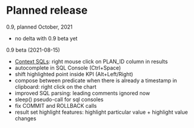 # Planned release
0.9, planned October, 2021
* no delta with 0.9 beta yet

0.9 beta (2021-08-15)
* [Context SQLs](/contextSQLs): right mouse click on PLAN_ID column in results
* autocomplete in SQL Console (Ctrl+Space)
* shift highlighted point inside KPI (Alt+Left/Right)
* compose between predicate when there is already a timestamp in clipboard: right click on the chart
* improved SQL parsing: leading comments ignored now
* sleep() pseudo-call for sql consoles
* fix COMMIT and ROLLBACK calls
* result set highlight features: highlight particular value +  highlight value changes















